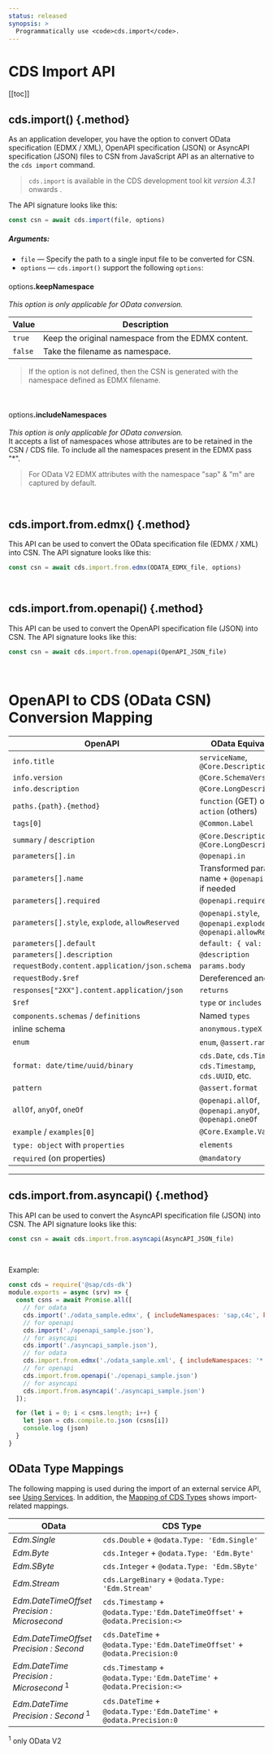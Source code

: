 ```yaml
---
status: released
synopsis: >
  Programmatically use <code>cds.import</code>.
---
```


# CDS Import API

[[toc]]



## cds.import() {.method}

As an application developer, you have the option to convert OData specification (EDMX / XML), OpenAPI specification (JSON) or AsyncAPI specification (JSON) files to CSN from JavaScript API as an alternative to the `cds import` command.

> `cds.import` is available in the CDS development tool kit *version 4.3.1* onwards .

The API signature looks like this:

```js
const csn = await cds.import(file, options)
```

##### Arguments:

* `file` &mdash; Specify the path to a single input file to be converted for CSN.
* `options` &mdash; `cds.import()` support the following `options`:

#### <span style="font-weight:400">options</span>.keepNamespace

_This option is only applicable for OData conversion._ <br>

| Value   | Description                                        |
|---------|----------------------------------------------------|
| `true`  | Keep the original namespace from the EDMX content. |
| `false` | Take the filename as namespace.                    |

> If the option is not defined, then the CSN is generated with the namespace defined as EDMX filename.
<br>

#### <span style="font-weight:400">options</span>.includeNamespaces

_This option is only applicable for OData conversion._ <br>
It accepts a list of namespaces whose attributes are to be retained in the CSN / CDS file. To include all the namespaces present in the EDMX pass "*".

> For OData V2  EDMX attributes with the namespace "sap" & "m" are captured by default.

<br>

## cds.import.from.edmx() {.method}

This API can be used to convert the OData specification file (EDMX / XML) into CSN.
The API signature looks like this:
```js
const csn = await cds.import.from.edmx(ODATA_EDMX_file, options)
```


<br>

## cds.import.from.openapi() {.method}

This API can be used to convert the OpenAPI specification file (JSON) into CSN.
The API signature looks like this:
```js
const csn = await cds.import.from.openapi(OpenAPI_JSON_file)
```
<br>

# OpenAPI to CDS (OData CSN) Conversion Mapping

| **OpenAPI**                        | **OData Equivalent**                                   |
|---------------------------------------------|--------------------------------------------------------------|
| `info.title`                                 | `serviceName`, `@Core.Description`                           |
| `info.version`                               | `@Core.SchemaVersion`                                       |
| `info.description`                           | `@Core.LongDescription`                                     |
| `paths.{path}.{method}`                      | `function` (GET) or `action` (others)                        |
| `tags[0]`                                    | `@Common.Label`                                              |
| `summary` / `description`                    | `@Core.Description`, `@Core.LongDescription`                |
| `parameters[].in`                            | `@openapi.in`                                                |
| `parameters[].name`                          | Transformed param name + `@openapi.name` if needed           |
| `parameters[].required`                      | `@openapi.required`                                          |
| `parameters[].style`, `explode`, `allowReserved` | `@openapi.style`, `@openapi.explode`, `@openapi.allowReserved` |
| `parameters[].default`                       | `default: { val: ... }`                                      |
| `parameters[].description`                   | `@description`                                               |
| `requestBody.content.application/json.schema` | `params.body`                                               |
| `requestBody.$ref`                           | Dereferenced and used                                       |
| `responses["2XX"].content.application/json`  | `returns`                                                    |
| `$ref`                                       | `type` or `includes`                                         |
| `components.schemas` / `definitions`         | Named `types`                                                |
| inline schema                                | `anonymous.typeX`                                            |
| `enum`                                       | `enum`, `@assert.range`                                      |
| `format: date/time/uuid/binary`              | `cds.Date`, `cds.Time`, `cds.Timestamp`, `cds.UUID`, etc.    |
| `pattern`                                    | `@assert.format`                                             |
| `allOf`, `anyOf`, `oneOf`                    | `@openapi.allOf`, `@openapi.anyOf`, `@openapi.oneOf`         |
| `example` / `examples[0]`                    | `@Core.Example.Value`                                        |
| `type: object` with `properties`             | `elements`                                                   |
| `required` (on properties)                   | `@mandatory`                                                 |

---

## cds.import.from.asyncapi() {.method}

This API can be used to convert the AsyncAPI specification file (JSON) into CSN.
The API signature looks like this:
```js
const csn = await cds.import.from.asyncapi(AsyncAPI_JSON_file)
```
<br>

Example:

```js
const cds = require('@sap/cds-dk')
module.exports = async (srv) => {
  const csns = await Promise.all([
    // for odata
    cds.import('./odata_sample.edmx', { includeNamespaces: 'sap,c4c', keepNamespace: true }),
    // for openapi
    cds.import('./openapi_sample.json'),
    // for asyncapi
    cds.import('./asyncapi_sample.json'),
    // for odata
    cds.import.from.edmx('./odata_sample.xml', { includeNamespaces: '*', keepNamespace: false }),
    // for openapi
    cds.import.from.openapi('./openapi_sample.json')
    // for asyncapi
    cds.import.from.asyncapi('./asyncapi_sample.json')
  ]);

  for (let i = 0; i < csns.length; i++) {
    let json = cds.compile.to.json (csns[i])
    console.log (json)
  }
}
```



## OData Type Mappings

The following mapping is used during the import of an external service API, see [Using Services](../../guides/using-services#external-service-api). In addition, the [Mapping of CDS Types](../../advanced/odata#type-mapping) shows import-related mappings.

| OData                                                  | CDS Type                                                                     |
|--------------------------------------------------------|------------------------------------------------------------------------------|
| _Edm.Single_                                           | `cds.Double` + `@odata.Type: 'Edm.Single'`                                   |
| _Edm.Byte_                                             | `cds.Integer` + `@odata.Type: 'Edm.Byte'`                                    |
| _Edm.SByte_                                            | `cds.Integer` + `@odata.Type: 'Edm.SByte'`                                   |
| _Edm.Stream_                                           | `cds.LargeBinary` + `@odata.Type: 'Edm.Stream'`                              |
| _Edm.DateTimeOffset<br>Precision : Microsecond_        | `cds.Timestamp` + `@odata.Type:'Edm.DateTimeOffset'` + `@odata.Precision:<>` |
| _Edm.DateTimeOffset<br>Precision : Second_             | `cds.DateTime` + `@odata.Type:'Edm.DateTimeOffset'` + `@odata.Precision:0`   |
| _Edm.DateTime<br>Precision : Microsecond_ <sup>1</sup> | `cds.Timestamp` + `@odata.Type:'Edm.DateTime'` + `@odata.Precision:<>`       |
| _Edm.DateTime<br>Precision : Second_ <sup>1</sup>      | `cds.DateTime` + `@odata.Type:'Edm.DateTime'` + `@odata.Precision:0`         |

<sup>1</sup> only OData V2
